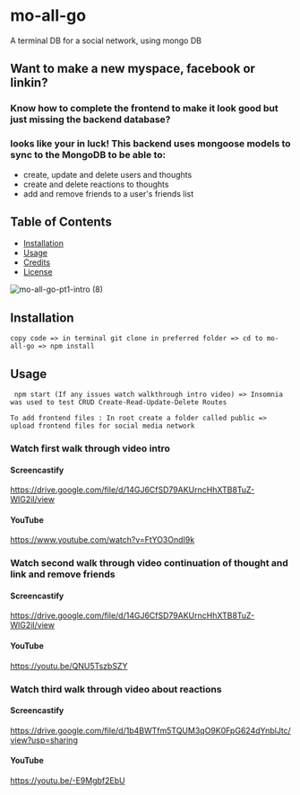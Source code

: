 # mo-all-go
A terminal DB for a social network, using mongo DB

## Want to make a new myspace, facebook or linkin?

### Know how to complete the frontend to make it look good but just missing the backend database?

### looks like your in luck! This backend uses mongoose models to sync to the MongoDB to be able to:
* create, update and delete users and thoughts
* create and delete reactions to thoughts
* add and remove friends to a user's friends list

## Table of Contents

* [Installation](#installation)
* [Usage](#usage)
* [Credits](#credits)
* [License](#license)

![mo-all-go-pt1-intro (8)](https://user-images.githubusercontent.com/80286982/132963411-8832af6e-3d26-43a7-8341-fd56cb781727.gif) 

## Installation

` copy code => in terminal git clone in preferred folder => cd to mo-all-go => npm install 
`

## Usage

` npm start (If any issues watch walkthrough intro video)
=> Insomnia was used to test CRUD Create-Read-Update-Delete Routes`

` To add frontend files : In root create a folder called public => upload frontend files for social media network
`

### Watch first walk through video intro

#### Screencastify
https://drive.google.com/file/d/14GJ6CfSD79AKUrncHhXTB8TuZ-WlG2iI/view

#### YouTube
https://www.youtube.com/watch?v=FtYO3OndI9k
 

### Watch second walk through video continuation of thought and link and remove friends

#### Screencastify
https://drive.google.com/file/d/14GJ6CfSD79AKUrncHhXTB8TuZ-WlG2iI/view

#### YouTube
https://youtu.be/QNU5TszbSZY



### Watch third walk through video about reactions

#### Screencastify
https://drive.google.com/file/d/1b4BWTfm5TQUM3qO9K0FpG624dYnblJtc/view?usp=sharing

#### YouTube
https://youtu.be/-E9Mgbf2EbU
